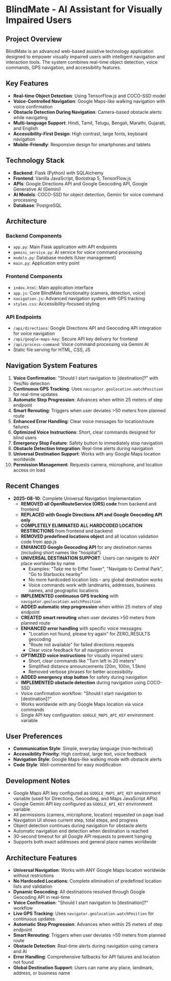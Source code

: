 # BlindMate - AI Assistant for Visually Impaired Users

## Project Overview
BlindMate is an advanced web-based assistive technology application designed to empower visually impaired users with intelligent navigation and interaction tools. The system combines real-time object detection, voice commands, GPS navigation, and accessibility features.

## Key Features
- **Real-time Object Detection**: Using TensorFlow.js and COCO-SSD model
- **Voice-Controlled Navigation**: Google Maps-like walking navigation with voice confirmation
- **Obstacle Detection During Navigation**: Camera-based obstacle alerts while navigating
- **Multi-language Support**: Hindi, Tamil, Telugu, Bengali, Marathi, Gujarati, and English
- **Accessibility-First Design**: High contrast, large fonts, keyboard navigation
- **Mobile-Friendly**: Responsive design for smartphones and tablets

## Technology Stack
- **Backend**: Flask (Python) with SQLAlchemy
- **Frontend**: Vanilla JavaScript, Bootstrap 5, TensorFlow.js
- **APIs**: Google Directions API and Google Geocoding API, Google Generative AI (Gemini)
- **AI Models**: COCO-SSD for object detection, Gemini for voice command processing
- **Database**: PostgreSQL

## Architecture

### Backend Components
- `app.py`: Main Flask application with API endpoints
- `gemini_service.py`: AI service for voice command processing
- `models.py`: Database models (User management)
- `main.py`: Application entry point

### Frontend Components
- `index.html`: Main application interface
- `app.js`: Core BlindMate functionality (camera, detection, voice)
- `navigation.js`: Advanced navigation system with GPS tracking
- `styles.css`: Accessibility-focused styling

### API Endpoints
- `/api/directions`: Google Directions API and Geocoding API integration for voice navigation
- `/api/google-maps-key`: Secure API key delivery for frontend
- `/api/process-command`: Voice command processing via Gemini AI
- Static file serving for HTML, CSS, JS

## Navigation System Features
1. **Voice Confirmation**: "Should I start navigation to [destination]?" with Yes/No detection
2. **Continuous GPS Tracking**: Uses `navigator.geolocation.watchPosition` for real-time updates
3. **Automatic Step Progression**: Advances when within 25 meters of step endpoint
4. **Smart Rerouting**: Triggers when user deviates >50 meters from planned route
5. **Enhanced Error Handling**: Clear voice messages for location/route failures
6. **Optimized Voice Instructions**: Short, clear commands designed for blind users
7. **Emergency Stop Feature**: Safety button to immediately stop navigation
8. **Obstacle Detection Integration**: Real-time alerts during navigation
9. **Universal Destination Support**: Works with any Google Maps location worldwide
10. **Permission Management**: Requests camera, microphone, and location access on load

## Recent Changes
- **2025-08-10**: Complete Universal Navigation Implementation
  - **REMOVED all OpenRouteService (ORS) code** from backend and frontend
  - **REPLACED with Google Directions API and Google Geocoding API only**
  - **COMPLETELY ELIMINATED ALL HARDCODED LOCATION RESTRICTIONS** from frontend and backend
  - **REMOVED predefined locations object** and all location validation code from app.js
  - **ENHANCED Google Geocoding API** for any destination names (including short names like "hospital")
  - **UNIVERSAL DESTINATION SUPPORT**: Users can navigate to ANY place worldwide by name
    - Examples: "Take me to Eiffel Tower", "Navigate to Central Park", "Go to Starbucks nearby"
    - No more hardcoded location lists - any global destination works
    - Voice commands work with landmarks, addresses, business names, and geographic locations
  - **IMPLEMENTED continuous GPS tracking** with `navigator.geolocation.watchPosition`
  - **ADDED automatic step progression** when within 25 meters of step endpoint
  - **CREATED smart rerouting** when user deviates >50 meters from planned route
  - **ENHANCED error handling** with specific voice messages:
    - "Location not found, please try again" for ZERO_RESULTS geocoding
    - "Route not available" for failed directions requests
    - Clear voice feedback for all navigation errors
  - **OPTIMIZED voice instructions** for visually impaired users:
    - Short, clear commands like "Turn left in 20 meters"
    - Simplified distance announcements (20m, 100m, 1.5km)
    - Removed verbose phrases for better accessibility
  - **ADDED emergency stop button** for safety during navigation
  - **IMPLEMENTED obstacle detection** during navigation using COCO-SSD
  - Voice confirmation workflow: "Should I start navigation to [destination]?"
  - Works worldwide with any Google Maps location via voice commands
  - Single API key configuration: `GOOGLE_MAPS_API_KEY` environment variable

## User Preferences
- **Communication Style**: Simple, everyday language (non-technical)
- **Accessibility Priority**: High contrast, large text, voice feedback
- **Navigation Style**: Google Maps-like walking mode with obstacle alerts
- **Code Style**: Well-commented for easy modification

## Development Notes
- Google Maps API key configured as `GOOGLE_MAPS_API_KEY` environment variable (used for Directions, Geocoding, and Maps JavaScript APIs)
- Google Gemini API key configured as `GOOGLE_API_KEY` environment variable
- All permissions (camera, microphone, location) requested on page load
- Navigation UI shows current step, total steps, and progress
- Object detection continues during navigation for obstacle alerts
- Automatic navigation end detection when destination is reached
- 30-second timeout for all Google API requests to prevent hanging
- Supports both exact addresses and general place names worldwide

## Architecture Features
- **Universal Navigation**: Works with ANY Google Maps location worldwide without restrictions
- **No Hardcoded Locations**: Complete elimination of predefined location lists and validation
- **Dynamic Geocoding**: All destinations resolved through Google Geocoding API in real-time
- **Voice Confirmation**: "Should I start navigation to [destination]?" workflow
- **Live GPS Tracking**: Uses `navigator.geolocation.watchPosition` for continuous updates
- **Automatic Step Progression**: Advances when within 25 meters of step endpoint
- **Smart Rerouting**: Triggers when user deviates >50 meters from planned route
- **Obstacle Detection**: Real-time alerts during navigation using camera and AI
- **Error Handling**: Comprehensive fallbacks for API failures and location not found
- **Global Destination Support**: Users can name any place, landmark, address, or business name